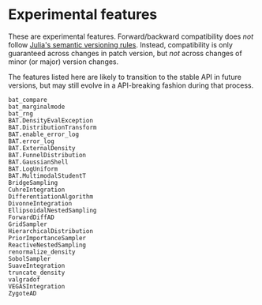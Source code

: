 # Experimental features

These are experimental features. Forward/backward compatibility does *not*
follow [Julia's semantic versioning rules](https://julialang.github.io/Pkg.jl/v1/compatibility/).
Instead, compatibility is only guaranteed across changes in patch version, but
*not* across changes of minor (or major) version changes.

The features listed here are likely to transition to the stable API in future
versions, but may still evolve in a API-breaking fashion during that process.

```@docs
bat_compare
bat_marginalmode
bat_rng
BAT.DensityEvalException
BAT.DistributionTransform
BAT.enable_error_log
BAT.error_log
BAT.ExternalDensity
BAT.FunnelDistribution
BAT.GaussianShell
BAT.LogUniform
BAT.MultimodalStudentT
BridgeSampling
CuhreIntegration
DifferentiationAlgorithm
DivonneIntegration
EllipsoidalNestedSampling
ForwardDiffAD
GridSampler
HierarchicalDistribution
PriorImportanceSampler
ReactiveNestedSampling
renormalize_density
SobolSampler
SuaveIntegration
truncate_density
valgradof
VEGASIntegration
ZygoteAD
```
